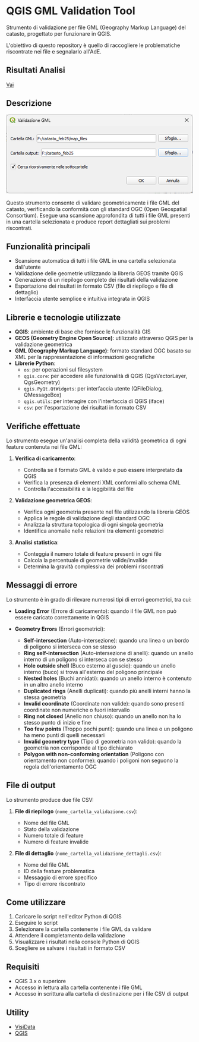 # QGIS GML Validation Tool

Strumento di validazione per file GML (Geography Markup Language) del catasto, progettato per funzionare in QGIS. 

L'obiettivo di questo repository è quello di raccogliere le problematiche riscontrate nei file e segnalarlo all'AdE.

## Risultati Analisi

[Vai](./output/README.md)

## Descrizione

![](./imgs/img_01.png)

Questo strumento consente di validare geometricamente i file GML del catasto, verificando la conformità con gli standard OGC (Open Geospatial Consortium). Esegue una scansione approfondita di tutti i file GML presenti in una cartella selezionata e produce report dettagliati sui problemi riscontrati.

## Funzionalità principali

- Scansione automatica di tutti i file GML in una cartella selezionata dall'utente
- Validazione delle geometrie utilizzando la libreria GEOS tramite QGIS
- Generazione di un riepilogo completo dei risultati della validazione
- Esportazione dei risultati in formato CSV (file di riepilogo e file di dettaglio)
- Interfaccia utente semplice e intuitiva integrata in QGIS

## Librerie e tecnologie utilizzate

- **QGIS**: ambiente di base che fornisce le funzionalità GIS
- **GEOS (Geometry Engine Open Source)**: utilizzato attraverso QGIS per la validazione geometrica
- **GML (Geography Markup Language)**: formato standard OGC basato su XML per la rappresentazione di informazioni geografiche
- **Librerie Python**:
  - `os`: per operazioni sul filesystem
  - `qgis.core`: per accedere alle funzionalità di QGIS (QgsVectorLayer, QgsGeometry)
  - `qgis.PyQt.QtWidgets`: per interfaccia utente (QFileDialog, QMessageBox)
  - `qgis.utils`: per interagire con l'interfaccia di QGIS (iface)
  - `csv`: per l'esportazione dei risultati in formato CSV

## Verifiche effettuate

Lo strumento esegue un'analisi completa della validità geometrica di ogni feature contenuta nei file GML:

1. **Verifica di caricamento**: 
   - Controlla se il formato GML è valido e può essere interpretato da QGIS
   - Verifica la presenza di elementi XML conformi allo schema GML
   - Controlla l'accessibilità e la leggibilità del file

2. **Validazione geometrica GEOS**: 
   - Verifica ogni geometria presente nel file utilizzando la libreria GEOS
   - Applica le regole di validazione degli standard OGC
   - Analizza la struttura topologica di ogni singola geometria
   - Identifica anomalie nelle relazioni tra elementi geometrici

3. **Analisi statistica**: 
   - Conteggia il numero totale di feature presenti in ogni file
   - Calcola la percentuale di geometrie valide/invalide
   - Determina la gravità complessiva dei problemi riscontrati

## Messaggi di errore

Lo strumento è in grado di rilevare numerosi tipi di errori geometrici, tra cui:

- **Loading Error** (Errore di caricamento): quando il file GML non può essere caricato correttamente in QGIS

- **Geometry Errors** (Errori geometrici):
  - **Self-intersection** (Auto-intersezione): quando una linea o un bordo di poligono si interseca con se stesso
  - **Ring self-intersection** (Auto-intersezione di anelli): quando un anello interno di un poligono si interseca con se stesso
  - **Hole outside shell** (Buco esterno al guscio): quando un anello interno (buco) si trova all'esterno del poligono principale
  - **Nested holes** (Buchi annidati): quando un anello interno è contenuto in un altro anello interno
  - **Duplicated rings** (Anelli duplicati): quando più anelli interni hanno la stessa geometria
  - **Invalid coordinate** (Coordinate non valide): quando sono presenti coordinate non numeriche o fuori intervallo
  - **Ring not closed** (Anello non chiuso): quando un anello non ha lo stesso punto di inizio e fine
  - **Too few points** (Troppo pochi punti): quando una linea o un poligono ha meno punti di quelli necessari
  - **Invalid geometry type** (Tipo di geometria non valido): quando la geometria non corrisponde al tipo dichiarato
  - **Polygon with non-conforming orientation** (Poligono con orientamento non conforme): quando i poligoni non seguono la regola dell'orientamento OGC

## File di output

Lo strumento produce due file CSV:

1. **File di riepilogo** (`nome_cartella_validazione.csv`):
   - Nome del file GML
   - Stato della validazione
   - Numero totale di feature
   - Numero di feature invalide

2. **File di dettaglio** (`nome_cartella_validazione_dettagli.csv`):
   - Nome del file GML
   - ID della feature problematica
   - Messaggio di errore specifico
   - Tipo di errore riscontrato

## Come utilizzare

1. Caricare lo script nell'editor Python di QGIS
2. Eseguire lo script
3. Selezionare la cartella contenente i file GML da validare
4. Attendere il completamento della validazione
5. Visualizzare i risultati nella console Python di QGIS
6. Scegliere se salvare i risultati in formato CSV

## Requisiti

- QGIS 3.x o superiore
- Accesso in lettura alla cartella contenente i file GML
- Accesso in scrittura alla cartella di destinazione per i file CSV di output

## Utility

- [VisiData](https://www.visidata.org/)
- [QGIS](https://www.qgis.org/)
